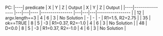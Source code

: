  PC:
|----| predicate        | X | Y | Z     | Output            | X | Y | Z | Output            |
|----|----------------  |---|---|----   |----------------   |---|---|---|-----------------  |
| 12 | argv.length==3   | 4 | 6 | 3     | No Solution       | - | - | - | R1=1.5, R2=2.75   |
| 35 | ok==TRUE         | 8 | 5 | -3    | R1=0.37, R2=-1.0  | 4 | 6 | 3 | No Solution       |
| 48 | D<0.0            | 8 | 5 | -3    | R1=0.37, R2=-1.0  | 4 | 6 | 3 | No Solution       |
